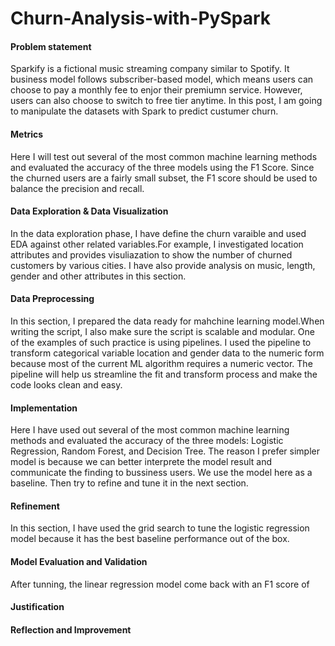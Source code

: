 # Churn-Analysis-with-PySpark
#### Problem statement
Sparkify is a fictional music streaming company similar to Spotify. It business model follows subscriber-based model, which means users can choose to pay a monthly fee to enjor their premiumn service. However, users can also choose to switch to free tier anytime.
In this post, I am going to manipulate the datasets with Spark to predict custumer churn.
#### Metrics
Here I will test out several of the most common machine learning methods and evaluated the accuracy of the three models using the F1 Score. Since the churned users are a fairly small subset, the F1 score should be used to balance the precision and recall.

#### Data Exploration & Data Visualization
In the data exploration phase, I have define the churn varaible and used EDA against other related variables.For example, I investigated location attributes and provides visuliazation to show the number of churned customers by various cities. I have also provide analysis on music, length, gender and other attributes in this section.

#### Data Preprocessing
In this section, I prepared the data ready for mahchine learning model.When writing the script, I also make sure the script is scalable and modular.
One of the examples of such practice is using pipelines. I used the pipeline to transform categorical variable location and gender data to the numeric form because most of the current ML algorithm requires a numeric vector. The pipeline will help us streamline the fit and transform process and make the code looks clean and easy.
#### Implementation
Here I have used out several of the most common machine learning methods and evaluated the accuracy of the three models: Logistic Regression, Random Forest, and Decision Tree. 
The reason I prefer simpler model is because we can better interprete the model result and communicate the finding to bussiness users. We use the model here as a baseline. Then try to refine and tune it in the next section.
#### Refinement
In this section, I have used the grid search to tune the logistic regression model because it has the best baseline performance out of the box.
#### Model Evaluation and Validation
After tunning, the linear regression model come back with an F1 score of 
#### Justification

#### Reflection and Improvement
